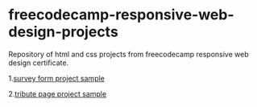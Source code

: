 # freecodecamp-responsive-web-design-projects
Repository of html and css projects from freecodecamp responsive web design certificate.

1.[survey form project sample](https://survey-form.freecodecamp.rocks/)

2.[tribute page project sample](https://tribute-page.freecodecamp.rocks)
